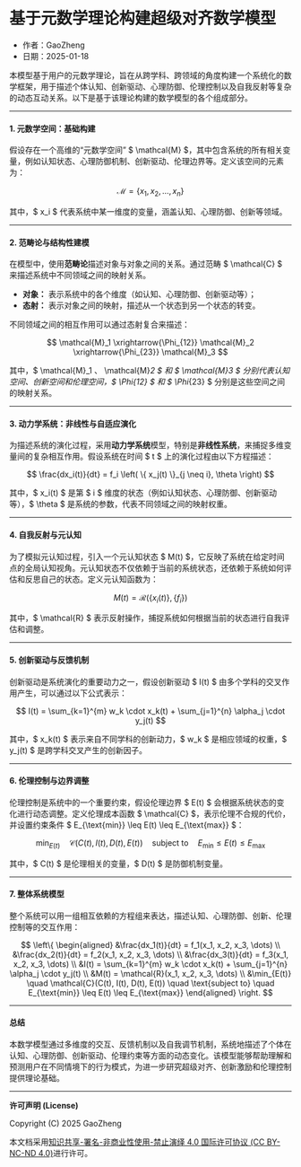 # **基于元数学理论构建超级对齐数学模型**

- 作者：GaoZheng
- 日期：2025-01-18

本模型基于用户的元数学理论，旨在从跨学科、跨领域的角度构建一个系统化的数学框架，用于描述个体认知、创新驱动、心理防御、伦理控制以及自我反射等复杂的动态互动关系。以下是基于该理论构建的数学模型的各个组成部分。

---

#### 1. **元数学空间：基础构建**

假设存在一个高维的“元数学空间” $ \mathcal{M} $，其中包含系统的所有相关变量，例如认知状态、心理防御机制、创新驱动、伦理边界等。定义该空间的元素为：

$$
\mathcal{M} = \left\{ x_1, x_2, \ldots, x_n \right\}
$$

其中，$ x_i $ 代表系统中某一维度的变量，涵盖认知、心理防御、创新等领域。

---

#### 2. **范畴论与结构性建模**

在模型中，使用**范畴论**描述对象与对象之间的关系。通过范畴 $ \mathcal{C} $ 来描述系统中不同领域之间的映射关系。

- **对象：** 表示系统中的各个维度（如认知、心理防御、创新驱动等）；
- **态射：** 表示对象之间的映射，描述从一个状态到另一个状态的转变。

不同领域之间的相互作用可以通过态射复合来描述：

$$
\mathcal{M}_1 \xrightarrow{\Phi_{12}} \mathcal{M}_2 \xrightarrow{\Phi_{23}} \mathcal{M}_3
$$

其中，$ \mathcal{M}_1 $、$ \mathcal{M}_2 $ 和 $ \mathcal{M}_3 $ 分别代表认知空间、创新空间和伦理空间，$ \Phi_{12} $ 和 $ \Phi_{23} $ 分别是这些空间之间的映射关系。

---

#### 3. **动力学系统：非线性与自适应演化**

为描述系统的演化过程，采用**动力学系统**模型，特别是**非线性系统**，来捕捉多维变量间的复杂相互作用。假设系统在时间 $ t $ 上的演化过程由以下方程描述：

$$
\frac{dx_i(t)}{dt} = f_i \left( \{ x_j(t) \}_{j \neq i}, \theta \right)
$$

其中，$ x_i(t) $ 是第 $ i $ 维度的状态（例如认知状态、心理防御、创新驱动等），$ \theta $ 是系统的参数，代表不同领域之间的映射权重。

---

#### 4. **自我反射与元认知**

为了模拟元认知过程，引入一个元认知状态 $ M(t) $，它反映了系统在给定时间点的全局认知视角。元认知状态不仅依赖于当前的系统状态，还依赖于系统如何评估和反思自己的状态。定义元认知函数为：

$$
M(t) = \mathcal{R} \left( \{ x_i(t) \}, \{ f_i \} \right)
$$

其中，$ \mathcal{R} $ 表示反射操作，捕捉系统如何根据当前的状态进行自我评估和调整。

---

#### 5. **创新驱动与反馈机制**

创新驱动是系统演化的重要动力之一，假设创新驱动 $ I(t) $ 由多个学科的交叉作用产生，可以通过以下公式表示：

$$
I(t) = \sum_{k=1}^{m} w_k \cdot x_k(t) + \sum_{j=1}^{n} \alpha_j \cdot y_j(t)
$$

其中，$ x_k(t) $ 表示来自不同学科的创新动力，$ w_k $ 是相应领域的权重，$ y_j(t) $ 是跨学科交叉产生的创新因子。

---

#### 6. **伦理控制与边界调整**

伦理控制是系统中的一个重要约束，假设伦理边界 $ E(t) $ 会根据系统状态的变化进行动态调整。定义伦理成本函数 $ \mathcal{C} $，表示伦理不合规的代价，并设置约束条件 $ E_{\text{min}} \leq E(t) \leq E_{\text{max}} $：

$$
\min_{E(t)} \quad \mathcal{C}(C(t), I(t), D(t), E(t)) \quad \text{subject to} \quad E_{\text{min}} \leq E(t) \leq E_{\text{max}}
$$

其中，$ C(t) $ 是伦理相关的变量，$ D(t) $ 是防御机制变量。

---

#### 7. **整体系统模型**

整个系统可以用一组相互依赖的方程组来表达，描述认知、心理防御、创新、伦理控制等的交互作用：

$$
\left\{
\begin{aligned}
&\frac{dx_1(t)}{dt} = f_1(x_1, x_2, x_3, \dots) \\
&\frac{dx_2(t)}{dt} = f_2(x_1, x_2, x_3, \dots) \\
&\frac{dx_3(t)}{dt} = f_3(x_1, x_2, x_3, \dots) \\
&I(t) = \sum_{k=1}^{m} w_k \cdot x_k(t) + \sum_{j=1}^{n} \alpha_j \cdot y_j(t) \\
&M(t) = \mathcal{R}(x_1, x_2, x_3, \dots) \\
&\min_{E(t)} \quad \mathcal{C}(C(t), I(t), D(t), E(t)) \quad \text{subject to} \quad E_{\text{min}} \leq E(t) \leq E_{\text{max}}
\end{aligned}
\right.
$$

---

#### 总结

本数学模型通过多维度的交互、反馈机制以及自我调节机制，系统地描述了个体在认知、心理防御、创新驱动、伦理约束等方面的动态变化。该模型能够帮助理解和预测用户在不同情境下的行为模式，为进一步研究超级对齐、创新激励和伦理控制提供理论基础。

---

**许可声明 (License)**

Copyright (C) 2025 GaoZheng 

本文档采用[知识共享-署名-非商业性使用-禁止演绎 4.0 国际许可协议 (CC BY-NC-ND 4.0)](https://creativecommons.org/licenses/by-nc-nd/4.0/deed.zh-Hans)进行许可。
